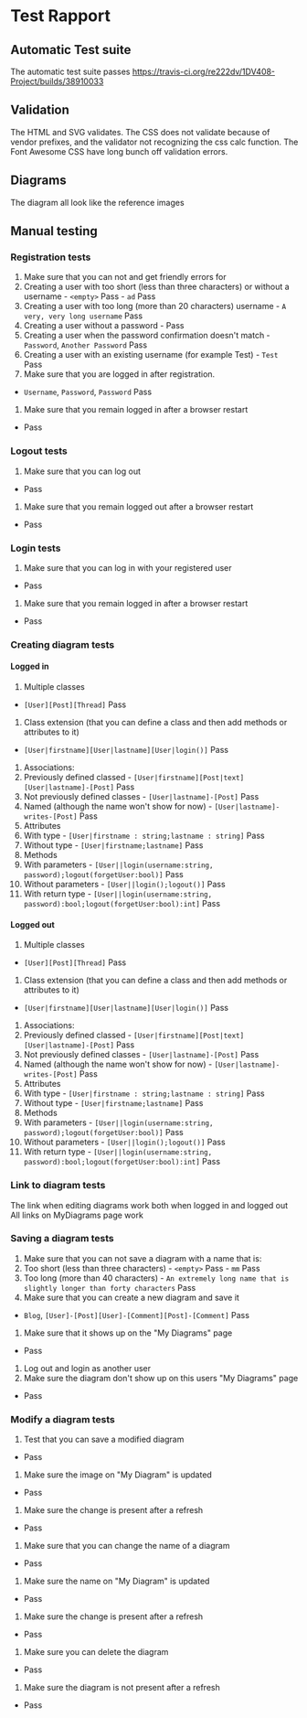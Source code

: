 # Test Rapport

## Automatic Test suite
The automatic test suite passes <https://travis-ci.org/re222dv/1DV408-Project/builds/38910033>

## Validation
The HTML and SVG validates. The CSS does not validate because of vendor prefixes, and the
validator not recognizing the css calc function. The Font Awesome CSS have long bunch off
validation errors.

## Diagrams
The diagram all look like the reference images

## Manual testing
### Registration tests
1. Make sure that you can not and get friendly errors for
  1. Creating a user with too short (less than three characters) or without a username
    - `<empty>` Pass
    - `ad` Pass
  1. Creating a user with too long (more than 20 characters) username
    - `A very, very long username` Pass
  1. Creating a user without a password
    - Pass
  1. Creating a user when the password confirmation doesn't match
    - `Password`, `Another Password` Pass
  1. Creating a user with an existing username (for example Test)
    - `Test` Pass
1. Make sure that you are logged in after registration.
  - `Username`, `Password`, `Password` Pass
1. Make sure that you remain logged in after a browser restart
  - Pass

### Logout tests
1. Make sure that you can log out
  - Pass
1. Make sure that you remain logged out after a browser restart
  - Pass

### Login tests
1. Make sure that you can log in with your registered user
  - Pass
1. Make sure that you remain logged in after a browser restart
  - Pass

### Creating diagram tests
#### Logged in
1. Multiple classes
 - `[User][Post][Thread]` Pass
1. Class extension (that you can define a class and then add methods or attributes to it)
 - `[User|firstname][User|lastname][User|login()]` Pass
1. Associations:
  1. Previously defined classed
    - `[User|firstname][Post|text][User|lastname]-[Post]` Pass
  1. Not previously defined classes
    - `[User|lastname]-[Post]` Pass
  1. Named (although the name won't show for now)
    - `[User|lastname]-writes-[Post]` Pass
1. Attributes
  1. With type
    - `[User|firstname : string;lastname : string]` Pass
  1. Without type
    - `[User|firstname;lastname]` Pass
1. Methods
  1. With parameters
    - `[User||login(username:string, password);logout(forgetUser:bool)]` Pass
  1. Without parameters
    - `[User||login();logout()]` Pass
  1. With return type
    - `[User||login(username:string, password):bool;logout(forgetUser:bool):int]` Pass
#### Logged out
1. Multiple classes
 - `[User][Post][Thread]` Pass
1. Class extension (that you can define a class and then add methods or attributes to it)
 - `[User|firstname][User|lastname][User|login()]` Pass
1. Associations:
  1. Previously defined classed
    - `[User|firstname][Post|text][User|lastname]-[Post]` Pass
  1. Not previously defined classes
    - `[User|lastname]-[Post]` Pass
  1. Named (although the name won't show for now)
    - `[User|lastname]-writes-[Post]` Pass
1. Attributes
  1. With type
    - `[User|firstname : string;lastname : string]` Pass
  1. Without type
    - `[User|firstname;lastname]` Pass
1. Methods
  1. With parameters
    - `[User||login(username:string, password);logout(forgetUser:bool)]` Pass
  1. Without parameters
    - `[User||login();logout()]` Pass
  1. With return type
    - `[User||login(username:string, password):bool;logout(forgetUser:bool):int]` Pass
    
### Link to diagram tests
The link when editing diagrams work both when logged in and logged out
All links on MyDiagrams page work

### Saving a diagram tests
1. Make sure that you can not save a diagram with a name that is:
  1. Too short (less than three characters)
    - `<empty>` Pass
    - `mm` Pass
  1. Too long (more than 40 characters)
    - `An extremely long name that is slightly longer than forty characters` Pass
1. Make sure that you can create a new diagram and save it
  - `Blog`, `[User]-[Post][User]-[Comment][Post]-[Comment]` Pass
1. Make sure that it shows up on the "My Diagrams" page
  - Pass
1. Log out and login as another user
1. Make sure the diagram don't show up on this users "My Diagrams" page
  - Pass

### Modify a diagram tests
1. Test that you can save a modified diagram
 - Pass
1. Make sure the image on "My Diagram" is updated
 - Pass
1. Make sure the change is present after a refresh
 - Pass
1. Make sure that you can change the name of a diagram
 - Pass
1. Make sure the name on "My Diagram" is updated
 - Pass
1. Make sure the change is present after a refresh
 - Pass
1. Make sure you can delete the diagram
 - Pass
1. Make sure the diagram is not present after a refresh
 - Pass
